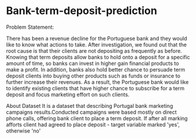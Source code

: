 # Bank-term-deposit-prediction

Problem Statement:

There has been a revenue decline for the Portuguese bank and they would like to know what actions to take. After investigation, we found out that the root cause is that their clients are not depositing as frequently as before. Knowing that term deposits allow banks to hold onto a deposit for a specific amount of time, so banks can invest in higher gain financial products to make a profit. In addition, banks also hold better chance to persuade term deposit clients into buying other products such as funds or insurance to further increase their revenues. As a result, the Portuguese bank would like to identify existing clients that have higher chance to subscribe for a term deposit and focus marketing effort on such clients.

About Dataset
It is a dataset that describing Portugal bank marketing campaigns results.Conducted campaigns were based mostly on direct phone calls, offering bank client to place a term deposit. If after all marking afforts client had agreed to place deposit - target variable marked 'yes', otherwise 'no'
